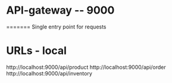 # API-gateway -- 9000
=======
Single entry point for requests

# URLs - local
http://localhost:9000/api/product
http://localhost:9000/api/order
http://localhost:9000/api/inventory